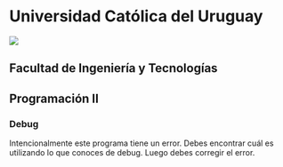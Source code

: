 # Universidad Católica del Uruguay
<img src="https://ucu.edu.uy/sites/all/themes/univer/logo.png">

## Facultad de Ingeniería y Tecnologías
## Programación II

### Debug

Intencionalmente este programa tiene un error. Debes encontrar cuál es utilizando lo que conoces de debug. Luego debes corregir el error.
